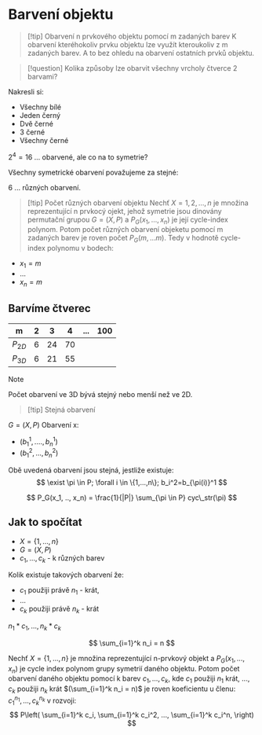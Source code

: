 # Barvení objektu

> [!tip] Obarvení n prvkového objektu pomocí m zadaných barev
K obarvení kteréhokoliv prvku objektu lze využít kteroukoliv z m zadaných barev. A to bez ohledu na obarvení ostatních prvků objektu.

> [!question]
> Kolika způsoby lze obarvit všechny vrcholy čtverce 2 barvami?

Nakresli si:
- Všechny bílé
- Jeden černý
- Dvě černé
- 3 černé
- Všechny černé

$2^4 = 16$ ... obarvené, ale co na to symetrie?

Všechny symetrické obarvení považujeme za stejné:

6 ... různých obarvení.

> [!tip] Počet různých obarvení objektu
Nechť $X= {1,2,...,n}$ je množina reprezentující n prvkocý ojekt, jehož symetrie jsou dinovány permutační grupou $G=(X,P)$ a $P_G(x_1,...,x_n)$ je její cycle-index polynom. Potom počet různých obarvení objeketu pomocí m zadaných barev je roven počet $P_G(m,...m)$. Tedy v hodnotě cycle-index polynomu v bodech:
- $x_1=m$
- ...
- $x_n = m$

## Barvíme čtverec

| m        | 2   | 3   | 4   | ... | 100 |
| -------- | --- | --- | --- | --- | --- |
| $P_{2D}$ | 6   | 24  | 70  |     |     |
| $P_{3D}$ | 6   | 21  | 55  |     |     |
> [!note]
> Počet obarvení ve 3D bývá stejný nebo menší než ve 2D.  

> [!tip] Stejná obarvení

$G=(X,P)$
Obarvení x:
- $(b_1^1,....,b_n^1)$
- $(b_1^2,...,b_n^2)$

Obě uvedená obarvení jsou stejná, jestliže existuje:
$$
\exist \pi \in P; \forall i \in  \{1,...,n\}; b_i^2=b_{\pi(i)}^1  
$$

$$
P_G(x_1, .., x_n) = \frac{1}{|P|} \sum_{\pi \in P} cyc\_str(\pi)
$$

## Jak to spočítat

- $X=\{1,...,n\}$
- $G=(X,P)$
- $c_1, ..., c_k$ - k různých barev

Kolik existuje takových obarvení že: 
- $c_1$ použiji právě $n_1$ - krát,
- ...
- $c_k$ použiji právě $n_k$ - krát

$n_1 *  c_1, ... , n_k * c_k$

$$
\sum_{i=1}^k n_i = n
$$

Nechť $X=\{1,...,n\}$ je množina reprezentující n-prvkový objekt a $P_G(x_1,...,x_n)$ je cycle index polynom grupy symetrií daného objektu.
Potom počet obarvení daného objektu pomocí k barev $c_1,...,c_k$, kde $c_1$ použiji $n_1$ krát, ..., $c_k$ použiji $n_k$ krát $(\sum_{i=1}^k n_i = n)$ je roven koeficientu u členu: $c_1^{n_1},...,c_k^{n_k}$ v rozvoji:
$$
P\left(
\sum_{i=1}^k c_i,
\sum_{i=1}^k c_i^2,
...,
\sum_{i=1}^k c_i^n,
\right)
$$
